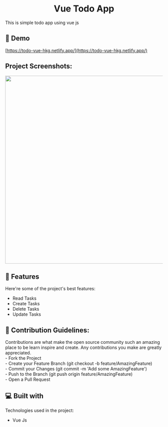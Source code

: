<h1 align="center" id="title">Vue Todo App</h1>

<p id="description">This is simple todo app using vue js </p>

<h2>🚀 Demo</h2>

[https://todo-vue-hkg.netlify.app/](https://todo-vue-hkg.netlify.app/)

<h2>Project Screenshots:</h2>

<img src="https://drive.google.com/uc?id=1SMPsepKB989DddXQRgUxxMJnKbsQaVU4" width="800" height="600/">

  
  
<h2>🧐 Features</h2>

Here're some of the project's best features:

*   Read Tasks
*   Create Tasks
*   Delete Tasks
*   Update Tasks



<h2>🍰 Contribution Guidelines:</h2>

Contributions are what make the open source community such an amazing place to be learn inspire and create. Any contributions you make are greatly appreciated.  
\- Fork the Project  
\- Create your Feature Branch (git checkout -b feature/AmazingFeature)  
\- Commit your Changes (git commit -m 'Add some AmazingFeature')  
\- Push to the Branch (git push origin feature/AmazingFeature)  
\- Open a Pull Request

  
  
<h2>💻 Built with</h2>

Technologies used in the project:

*   Vue Js
